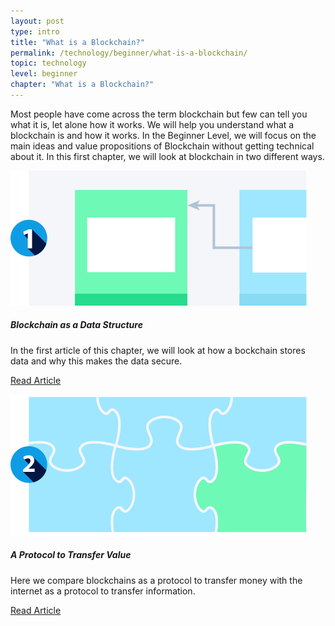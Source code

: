 ```yaml
---
layout: post
type: intro
title: "What is a Blockchain?"
permalink: /technology/beginner/what-is-a-blockchain/
topic: technology
level: beginner
chapter: "What is a Blockchain?"
---
```


Most people have come across the term blockchain but few can tell you what it is, let alone how it works. We will help you understand what a blockchain is and how it works. In the Beginner Level, we will focus on the main ideas and value propositions of Blockchain without getting technical about it. In this first chapter, we will look at blockchain in two different ways.


<div class="row mt-5">
    <div class="col-md-3">
        <img src="/assets/post_files/technology/beginner/what-is-a-blockchain/data_struct.svg" alt="Blockchain as a Data Structure" />
    </div>
    <div class="col-md-9">
        <h5 class="intro-article-title">Blockchain as a Data Structure</h5>
        <p class="mb-1">
            In the first article of this chapter, we will look at how a bockchain stores data and why this makes the data secure.
        </p>
        <p class="mb-0">
            <a class="font-weight-bold" href="{{ site.baseurl }}{% post_url /technology/beginner/2020-01-02-blockchain-as-a-data-structure %}">Read Article</a>
        </p>
    </div>
</div>

<div class="row mt-5">
    <div class="col-md-3">
        <img src="/assets/post_files/technology/beginner/what-is-a-blockchain/protocol.svg" alt="A Protocol to Transfer Value" />
    </div>
    <div class="col-md-9">
        <h5 class="intro-article-title">A Protocol to Transfer Value</h5>
        <p class="mb-1">
            Here we compare blockchains as a protocol to transfer money with the internet as a protocol to transfer information.
        </p>
        <p class="mb-0">
            <a class="font-weight-bold" href="{{ site.baseurl }}{% post_url /technology/beginner/2020-01-03-a-protocol-to-transfer-value %}">Read Article</a>
        </p>
    </div>
</div>
